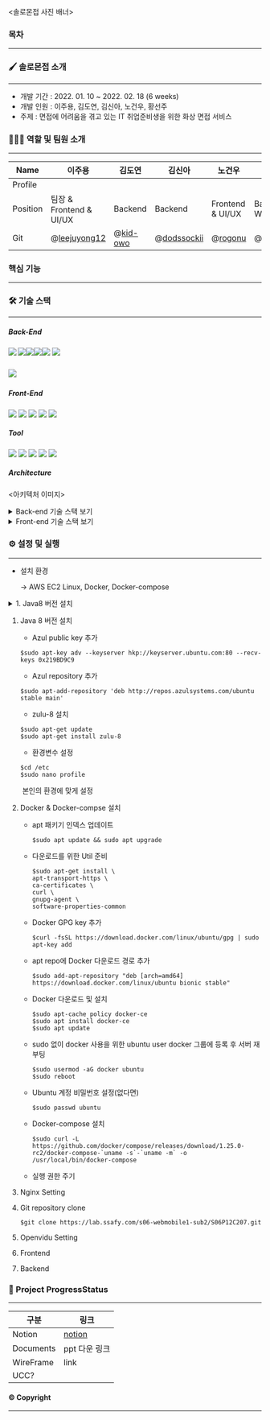 <솔로몬접 사진 배너>



### 목차

------





### 🖌️ 솔로몬접 소개

------

- 개발 기간 : 2022. 01. 10 ~ 2022. 02. 18 (6 weeks)
- 개발 인원 : 이주용, 김도연, 김신아, 노건우, 황선주
- 주제 : 면접에 어려움을 겪고 있는 IT 취업준비생을 위한 화상 면접 서비스



### 👨‍👩‍👦 역할 및 팀원 소개

------

| Name     | 이주용                                         | 김도연                                 | 김신아                                       | 노건우                               | 황선주                                         |
| -------- | ---------------------------------------------- | -------------------------------------- | -------------------------------------------- | ------------------------------------ | ---------------------------------------------- |
| Profile  |                                                |                                        |                                              |                                      |                                                |
| Position | 팀장 & Frontend & UI/UX                        | Backend                                | Backend                                      | Frontend & UI/UX                     | Backend & WebRTC                               |
| Git      | @[leejuyong12](https://github.com/leejuyong12) | @[kid-owo](https://github.com/kid-owo) | @[dodssockii](https://github.com/dodssockii) | @[rogonu](https://github.com/rogonu) | @[hwangseonju](https://github.com/hwangseonju) |



### 핵심 기능

------







### 🛠️ 기술 스택

------

##### Back-End

##### <img src="https://img.shields.io/badge/java-8-007396?style=for-the-badge&logo=java&logoColor=white"> <img src="https://img.shields.io/badge/spring boot-2.4.0-6DB33F?style=for-the-badge&logo=springboot&logoColor=white"><img src="https://img.shields.io/badge/JPA-6DB33F?style=for-the-badge&logo=Hibernate&logoColor=white"><img src="https://img.shields.io/badge/Gradle-02303A?style=for-the-badge&logo=Gradle&logoColor=white"><img src="https://img.shields.io/badge/mysql-4479A1?style=for-the-badge&logo=mysql&logoColor=white"> <img src="https://img.shields.io/badge/Openvidu-2.20.0-00d462?style=for-the-badge&logo=&logoColor=black">

##### <img src="https://img.shields.io/badge/Openvidu-2.20.0-ffcd00?style=for-the-badge&logo=&logoColor=black">

##### Front-End

<img src="https://img.shields.io/badge/vue.js-3.2.9-4FC08D?style=for-the-badge&logo=vue.js&logoColor=white"> <img src="https://img.shields.io/badge/bootstrap-2.21.2-7952B3?style=for-the-badge&logo=bootstrap&logoColor=white"> <img src="https://img.shields.io/badge/HTML-E34F26?style=for-the-badge&logo=HTML5&logoColor=white"> <img src="https://img.shields.io/badge/CSS-1572B6?style=for-the-badge&logo=CSS3&logoColor=white"> <img src="https://img.shields.io/badge/JavaScript-F7DF1E?style=for-the-badge&logo=JavaScript&logoColor=black">

##### Tool

<img src="https://img.shields.io/badge/GitLab-FCA121?style=for-the-badge&logo=GitLab&logoColor=white"> <img src="https://img.shields.io/badge/Docker-2496ED?style=for-the-badge&logo=Docker&logoColor=white"> <img src="https://img.shields.io/badge/NGINX-009639?style=for-the-badge&logo=NGINX&logoColor=white"> <img src="https://img.shields.io/badge/Jira-0052CC?style=for-the-badge&logo=JiraSoftware&logoColor=white"> <img src="https://img.shields.io/badge/Notion-000000?style=for-the-badge&logo=Notion&logoColor=white">

##### Architecture

<아키텍처 이미지>

<details>
<summary>Back-end 기술 스택 보기</summary>
<div markdown="1">

- Spring-Boot : 2.4.0
- Spring-Boot-Data-JPA
- Spring-Boot-Starter-JDBC
- Spring Security
- Spring-Boot-Starter-thymeleaf
- lombok
- mysql
- jjwt : 0.11.2
- Spring-Boot-Starter-Mail
- Swagger : 2.3.0 
- Openvidu-java-client : 2.20.0
- Openvidu-test-browsers : 1.0.0

</div>
</details>

<details>
<summary>Front-end 기술 스택 보기</summary>
<div markdown="1">

- JS
- HTML
- CSS
- Vue.js @3.2.29

라이브러리

- axios @0.25.0 : Promise 기반 HTTP 클라이언트
- bootstrap-vue @2.21.2
- Openvidu-bowser @2.20.0 : WebRTC 라이브러리
- eslint & prettier @6.7.2 : 협업을 위한 formatter 라이브러리

</div>
</details>



### ⚙️ 설정 및 실행

------

- 설치 환경

  -> AWS EC2 Linux, Docker, Docker-compose

<details>
    <summary>1. Java8 버전 설치</summary>
    <div>
        - Azul public key 추가

```shell
$sudo apt-key adv --keyserver hkp://keyserver.ubuntu.com:80 --recv-keys 0x219BD9C9
```

- Azul repository 추가

```shell
$sudo apt-add-repository 'deb http://repos.azulsystems.com/ubuntu stable main'
```

- zulu-8 설치

```shell
$sudo apt-get update
$sudo apt-get install zulu-8
```

- 환경변수 설정

```shell
$cd /etc
$sudo nano profile
```

​	본인의 환경에 맞게 설정


    </div>

</details>



1. Java 8 버전 설치

   - Azul public key 추가

   ```shell
   $sudo apt-key adv --keyserver hkp://keyserver.ubuntu.com:80 --recv-keys 0x219BD9C9
   ```

   - Azul repository 추가

   ```shell
   $sudo apt-add-repository 'deb http://repos.azulsystems.com/ubuntu stable main'
   ```

   - zulu-8 설치

   ```shell
   $sudo apt-get update
   $sudo apt-get install zulu-8
   ```

   - 환경변수 설정

   ```shell
   $cd /etc
   $sudo nano profile
   ```

   ​	본인의 환경에 맞게 설정

   

2. Docker & Docker-compse 설치

   - apt 패키기 인덱스 업데이트

     ```shell
     $sudo apt update && sudo apt upgrade
     ```

   - 다운로드를 위한 Util 준비

     ```shell
     $sudo apt-get install \
     apt-transport-https \
     ca-certificates \
     curl \
     gnupg-agent \
     software-properties-common
     ```

   - Docker GPG key 추가

     ```shell
     $curl -fsSL https://download.docker.com/linux/ubuntu/gpg | sudo apt-key add
     ```

   - apt repo에 Docker 다운로드 경로 추가

     ```shell
     $sudo add-apt-repository "deb [arch=amd64] https://download.docker.com/linux/ubuntu bionic stable"
     ```

   - Docker 다운로드 및 설치

     ```shell
     $sudo apt-cache policy docker-ce
     $sudo apt install docker-ce
     $sudo apt update
     ```

   - sudo 없이 docker 사용을 위한 ubuntu user docker 그룹에 등록 후 서버 재부팅

     ```shell
     $sudo usermod -aG docker ubuntu
     $sudo reboot
     ```

   - Ubuntu 계정 비밀번호 설정(없다면)

     ```shell
     $sudo passwd ubuntu
     ```

   - Docker-compose 설치

     ```shell
     $sudo curl -L https://github.com/docker/compose/releases/download/1.25.0-rc2/docker-compose-`uname -s`-`uname -m` -o /usr/local/bin/docker-compose
     ```

     

   - 실행 권한 주기

   

3. Nginx Setting



1. Git repository clone

   ```shell
   $git clone https://lab.ssafy.com/s06-webmobile1-sub2/S06P12C207.git
   ```

   

2. Openvidu Setting

   

3. Frontend

   

4. Backend



### 📜 Project ProgressStatus

------

| 구분      | 링크                                                         |
| --------- | ------------------------------------------------------------ |
| Notion    | [notion](https://feline-pluto-dd6.notion.site/393ec2193d8d4ec2976a198e5b00a699) |
| Documents | ppt 다운 링크                                                |
| WireFrame | link                                                         |
| UCC?      |                                                              |



#### :copyright: Copyright

------

